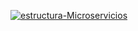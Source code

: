 <a href="https://ibb.co/GWT52xp"><img src="https://i.ibb.co/D9pRCVW/estructura-Microservicios.png" alt="estructura-Microservicios" border="0"></a>
